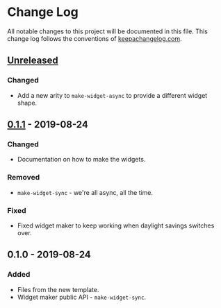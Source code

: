 # Change Log
All notable changes to this project will be documented in this file. This change log follows the conventions of [keepachangelog.com](http://keepachangelog.com/).

## [Unreleased]
### Changed
- Add a new arity to `make-widget-async` to provide a different widget shape.

## [0.1.1] - 2019-08-24
### Changed
- Documentation on how to make the widgets.

### Removed
- `make-widget-sync` - we're all async, all the time.

### Fixed
- Fixed widget maker to keep working when daylight savings switches over.

## 0.1.0 - 2019-08-24
### Added
- Files from the new template.
- Widget maker public API - `make-widget-sync`.

[Unreleased]: https://github.com/your-name/chapter9-exercises/compare/0.1.1...HEAD
[0.1.1]: https://github.com/your-name/chapter9-exercises/compare/0.1.0...0.1.1
